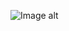 ![Image alt](https://github.com/tkachuk09/DevOps_online_Kyiv_2020Q42021Q1/master/DevOps_online_Kyiv_2020Q42021Q1/m2/task2.2/images/1.jpg)
